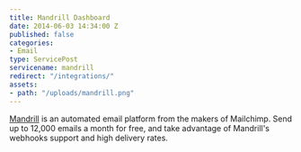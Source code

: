 ```yaml
---
title: Mandrill Dashboard
date: 2014-06-03 14:34:00 Z
published: false
categories:
- Email
type: ServicePost
servicename: mandrill
redirect: "/integrations/"
assets:
- path: "/uploads/mandrill.png"
---
```


[Mandrill](http://mandrill.com/) is an automated email platform from the makers of Mailchimp. Send up to 12,000 emails a month for free, and take advantage of Mandrill's webhooks support and high delivery rates.
